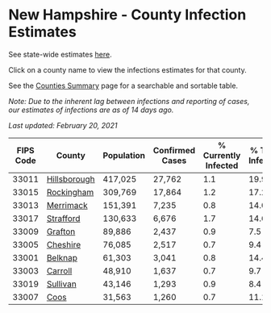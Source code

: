 # New Hampshire - County Infection Estimates

See state-wide estimates [here](/infections/us-nh).

Click on a county name to view the infections estimates for that county.

See the [Counties Summary](/infections/summary-counties) page for a searchable and sortable table.

*Note: Due to the inherent lag between infections and reporting of cases, our estimates of infections are as of 14 days ago.*

*Last updated: February 20, 2021*

|   FIPS Code |                       County |   Population |   Confirmed Cases |   % Currently Infected |   % Total Infected |
|-------------|------------------------------|--------------|-------------------|------------------------|--------------------|
|       33011 | [Hillsborough](hillsborough) |      417,025 |            27,762 |                    1.1 |               19.9 |
|       33015 |     [Rockingham](rockingham) |      309,769 |            17,864 |                    1.2 |               17.2 |
|       33013 |       [Merrimack](merrimack) |      151,391 |             7,235 |                    0.8 |               14.0 |
|       33017 |       [Strafford](strafford) |      130,633 |             6,676 |                    1.7 |               14.6 |
|       33009 |           [Grafton](grafton) |       89,886 |             2,437 |                    0.9 |                7.5 |
|       33005 |         [Cheshire](cheshire) |       76,085 |             2,517 |                    0.7 |                9.4 |
|       33001 |           [Belknap](belknap) |       61,303 |             3,041 |                    0.8 |               14.4 |
|       33003 |           [Carroll](carroll) |       48,910 |             1,637 |                    0.7 |                9.7 |
|       33019 |         [Sullivan](sullivan) |       43,146 |             1,293 |                    0.9 |                8.4 |
|       33007 |                 [Coos](coos) |       31,563 |             1,260 |                    0.7 |               11.1 |